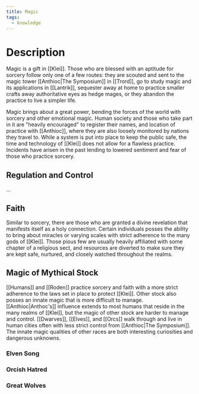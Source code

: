 ```yaml
---
title: Magic
tags:
  - knowledge
---
```

# Description
Magic is a gift in [[Klei]]. Those who are blessed with an aptitude for sorcery follow only one of a few routes: they are scouted and sent to the magic tower [[Anthioc|The Symposium]] in [[Trord]], go to study magic and its applications in [[Lantrik]], sequester away at home to practice smaller crafts away authoritative eyes as hedge mages, or they abandon the practice to live a simpler life.

Magic brings about a great power, bending the forces of the world with sorcery and other emotional magic. Human society and those who take part in it are "heavily encouraged" to register their names, and location of practice with [[Anthioc]], where they are also loosely monitored by nations they travel to. While a system is put into place to keep the public safe, the time and technology of [[Klei]] does not allow for a flawless practice. Incidents have arisen in the past lending to lowered sentiment and fear of those who practice sorcery. 

## Regulation and Control
...

## Faith
Similar to sorcery, there are those who are granted a divine revelation that manifests itself as a holy connection. Certain individuals posses the ability to bring about miracles or varying scales with strict adherence to the many gods of [[Klei]]. Those pious few are usually heavily affiliated with some chapter of a religious sect, and resources are diverted to make sure they are kept safe, nurtured, and closely watched throughout the realms.

## Magic of Mythical Stock
[[Humans]] and [[Roden]] practice sorcery and faith with a more strict adherence to the laws set in place to protect [[Klei]]. Other stock also posses an innate magic that is more difficult to manage. [[Anthioc|Anthoc's]] influence extends to most humans that reside in the many realms of [[Klei]], but the magic of other stock are harder to manage and control. [[Dwarves]], [[Elves]], and [[Orcs]] walk through and live in human cities often with less strict control from [[Anthioc|The Symposium]]. The innate magic qualities of other races are both interesting curiosities and dangerous unknowns.

### Elven Song


### Orcish Hatred


### Great Wolves
